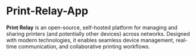 # Print-Relay-App
**Print Relay** is an open-source, self-hosted platform for managing and sharing printers (and potentially other devices) across networks. Designed with modern technologies, it enables seamless device management, real-time communication, and collaborative printing workflows.

